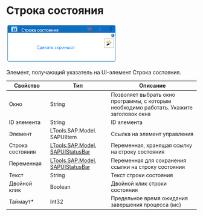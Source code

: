 # Строка состояния

![](<../../../.gitbook/assets/image (88).png>)

Элемент, получающий указатель на UI-элемент Строка состояния.

| Свойство         | Тип                                                             | Описание                                             |
| ---------------- | --------------------------------------------------------------- | ---------------------------------------------------- |
| Окно             | String                     | Позволяет выбрать окно программы, с которым необходимо работать. Укажите заголовок окна |
| ID элемента      | String                                                          | ID элемента                                          |
| Элемент          | LTools.SAP.Model. SAPUIItem                                     | Ссылка на элемент управления                         |
| Строка состояния | [LTools.SAP.Model. SAPUIStatusBar](datatypes/sapuistatusbar.md) | Переменная, хранящая ссылку на строку состояния      |
| Переменная       | [LTools.SAP.Model. SAPUIStatusBar](datatypes/sapuistatusbar.md) | Переменная для сохранения ссылки на строку состояния |
| Текст            | String                                                          | Текст строки состояния                               |
| Двойной клик     | Boolean                                                         | Двойной клик строки состояния                        |
| Таймаут\*        | Int32                                                           | Предельное время ожидания завершения процесса (мс)   |
